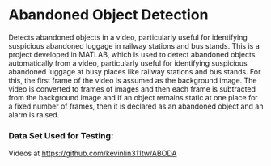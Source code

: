 # Abandoned Object Detection
Detects abandoned objects in a video, particularly useful for identifying suspicious abandoned luggage in railway stations and bus stands.
This is a project developed in MATLAB, which is used to detect abandoned objects automatically from a video, particularly useful for identifying suspicious abandoned luggage at busy places like railway stations and bus stands. For this, the first frame of the video is assumed as the background image. The video is converted to frames of images and then each frame is subtracted from the background image and if an object remains static at one place for a fixed number of frames, then it is declared as an abandoned object and an alarm is raised.

### Data Set Used for Testing:
  Videos at https://github.com/kevinlin311tw/ABODA
